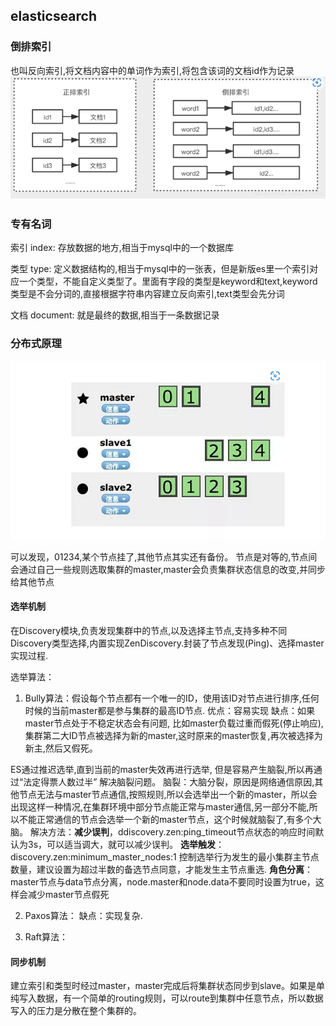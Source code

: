 ## elasticsearch

### 倒排索引
也叫反向索引,将文档内容中的单词作为索引,将包含该词的文档id作为记录
![](./image/5.png)  

### 专有名词
索引 index: 存放数据的地方,相当于mysql中的一个数据库

类型 type: 定义数据结构的,相当于mysql中的一张表，但是新版es里一个索引对应一个类型，不能自定义类型了。里面有字段的类型是keyword和text,keyword类型是不会分词的,直接根据字符串内容建立反向索引,text类型会先分词

文档 document: 就是最终的数据,相当于一条数据记录


### 分布式原理
![](./image/6.png)  

可以发现，01234,某个节点挂了,其他节点其实还有备份。
节点是对等的,节点间会通过自己一些规则选取集群的master,master会负责集群状态信息的改变,并同步给其他节点
#### 选举机制
在Discovery模块,负责发现集群中的节点,以及选择主节点,支持多种不同Discovery类型选择,内置实现ZenDiscovery.封装了节点发现(Ping)、选择master实现过程.

选举算法：
1. Bully算法：假设每个节点都有一个唯一的ID，使用该ID对节点进行排序,任何时候的当前master都是参与集群的最高ID节点.
优点：容易实现
缺点：如果master节点处于不稳定状态会有问题, 比如master负载过重而假死(停止响应),集群第二大ID节点被选择为新的master,这时原来的master恢复,再次被选择为新主,然后又假死。

ES通过推迟选举,直到当前的master失效再进行选举, 但是容易产生脑裂,所以再通过“法定得票人数过半” 解决脑裂问题。
脑裂：大脑分裂，原因是网络通信原因,其他节点无法与master节点通信,按照规则,所以会选举出一个新的master，所以会出现这样一种情况,在集群环境中部分节点能正常与master通信,另一部分不能,所以不能正常通信的节点会选举一个新的master节点，这个时候就脑裂了,有多个大脑。
解决方法：**减少误判**，ddiscovery.zen:ping_timeout节点状态的响应时间默认为3s，可以适当调大，就可以减少误判。
**选举触发**：discovery.zen:minimum_master_nodes:1 控制选举行为发生的最小集群主节点数量，建议设置为超过半数的备选节点同意，才能发生主节点重选.
**角色分离**：master节点与data节点分离，node.master和node.data不要同时设置为true，这样会减少master节点假死

2. Paxos算法：
缺点：实现复杂.

3. Raft算法：

#### 同步机制
建立索引和类型时经过master，master完成后将集群状态同步到slave。如果是单纯写入数据，有一个简单的routing规则，可以route到集群中任意节点，所以数据写入的压力是分散在整个集群的。